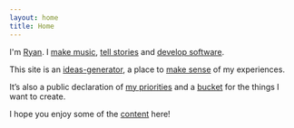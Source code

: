 ```yaml
---
layout: home
title: Home
---
```

<p>
I'm <a href="/bio">Ryan</a>.  I <a href="/music">make music</a>, <a href="/stories">tell stories</a> and <a href="https://github.com/ryanbarringtoncox/">develop software</a>.
</p>
<p>
This site is an <a href="ideas-generator">ideas-generator</a>, a place to <a href="/sensemaking">make sense</a> of my experiences.
</p>
<p>
It’s also a public declaration of <a href="/now">my priorities</a> and a <a href="/bucket">bucket</a> for the things I want to create.
</p>
<p>
I hope you enjoy some of the <a href="/posts">content</a> here!
</p>
